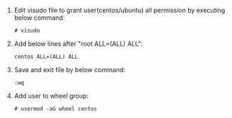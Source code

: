 1. Edit visudo file to grant user(centos/ubuntu) all permission by executing below command:

	```# visudo```

2. Add below lines after "root ALL=(ALL) ALL":

	```centos ALL=(ALL) ALL```

3. Save and exit file by below command:

	```:wq```

4. Add user to wheel group:

	```# usermod -aG wheel centos```
